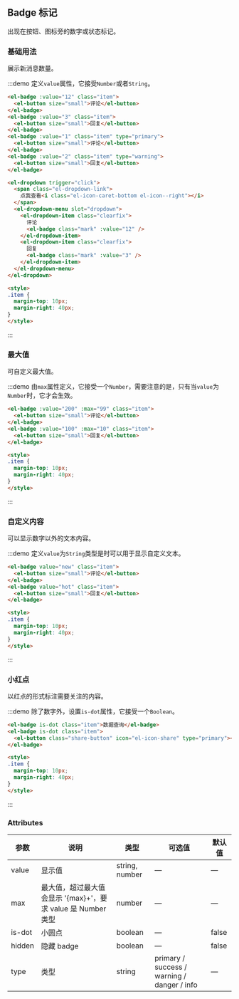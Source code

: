 ## Badge 标记

出现在按钮、图标旁的数字或状态标记。

### 基础用法
展示新消息数量。

:::demo 定义`value`属性，它接受`Number`或者`String`。

```html
<el-badge :value="12" class="item">
  <el-button size="small">评论</el-button>
</el-badge>
<el-badge :value="3" class="item">
  <el-button size="small">回复</el-button>
</el-badge>
<el-badge :value="1" class="item" type="primary">
  <el-button size="small">评论</el-button>
</el-badge>
<el-badge :value="2" class="item" type="warning">
  <el-button size="small">回复</el-button>
</el-badge>

<el-dropdown trigger="click">
  <span class="el-dropdown-link">
    点我查看<i class="el-icon-caret-bottom el-icon--right"></i>
  </span>
  <el-dropdown-menu slot="dropdown">
    <el-dropdown-item class="clearfix">
      评论
      <el-badge class="mark" :value="12" />
    </el-dropdown-item>
    <el-dropdown-item class="clearfix">
      回复
      <el-badge class="mark" :value="3" />
    </el-dropdown-item>
  </el-dropdown-menu>
</el-dropdown>

<style>
.item {
  margin-top: 10px;
  margin-right: 40px;
}
</style>
```
:::

### 最大值
可自定义最大值。

:::demo 由`max`属性定义，它接受一个`Number`，需要注意的是，只有当`value`为`Number`时，它才会生效。

```html
<el-badge :value="200" :max="99" class="item">
  <el-button size="small">评论</el-button>
</el-badge>
<el-badge :value="100" :max="10" class="item">
  <el-button size="small">回复</el-button>
</el-badge>

<style>
.item {
  margin-top: 10px;
  margin-right: 40px;
}
</style>
```
:::

### 自定义内容
可以显示数字以外的文本内容。

:::demo 定义`value`为`String`类型是时可以用于显示自定义文本。

```html
<el-badge value="new" class="item">
  <el-button size="small">评论</el-button>
</el-badge>
<el-badge value="hot" class="item">
  <el-button size="small">回复</el-button>
</el-badge>

<style>
.item {
  margin-top: 10px;
  margin-right: 40px;
}
</style>
```
:::

### 小红点
以红点的形式标注需要关注的内容。

:::demo 除了数字外，设置`is-dot`属性，它接受一个`Boolean`。

```html
<el-badge is-dot class="item">数据查询</el-badge>
<el-badge is-dot class="item">
  <el-button class="share-button" icon="el-icon-share" type="primary"></el-button>
</el-badge>

<style>
.item {
  margin-top: 10px;
  margin-right: 40px;
}
</style>
```
:::

### Attributes
| 参数          | 说明            | 类型            | 可选值                 | 默认值   |
|------------- |---------------- |---------------- |---------------------- |-------- |
| value        | 显示值           | string, number  |          —            |    —    |
| max          | 最大值，超过最大值会显示 '{max}+'，要求 value 是 Number 类型    | number  |         —              |     —    |
| is-dot       | 小圆点           | boolean         |         —             |  false  |
| hidden       | 隐藏 badge       | boolean         |         —             |  false  |
| type         | 类型             | string          | primary / success / warning / danger / info |    —    |
